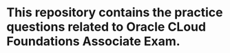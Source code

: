 # This repository contains the practice questions related to Oracle CLoud Foundations Associate Exam. 
